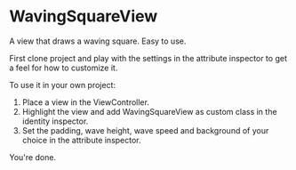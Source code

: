 # WavingSquareView
A view that draws a waving square. Easy to use.

First clone project and play with the settings in the attribute inspector to get a feel for how to customize it.

To use it in your own project:
1. Place a view in the ViewController.
2. Highlight the view and add WavingSquareView as custom class in the identity inspector.
2. Set the padding, wave height, wave speed and background of your choice in the attribute inspector.

You're done.
